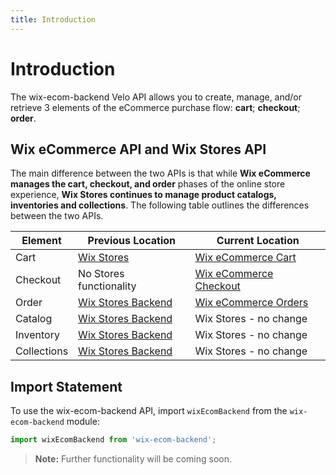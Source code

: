 ```yaml
---
title: Introduction
---
```

# Introduction

The wix-ecom-backend Velo API allows you to create, manage, and/or retrieve 3 elements of the eCommerce purchase flow: **cart**; **checkout**; **order**.

## Wix eCommerce API and Wix Stores API

The main difference between the two APIs is that while **Wix eCommerce manages the cart, checkout, and order** phases of the online store experience, **Wix Stores continues to manage product catalogs, inventories and collections**. The following table outlines the differences between the two APIs.

| Element                                  | Previous Location                                | Current Location            |
| -----------------------------------------|--------------------------------------------------|-----------------------------|
| Cart                                     | [Wix Stores](https://www.wix.com/velo/reference/wix-stores)                                  | [Wix eCommerce Cart](https://www.wix.com/velo/reference/wix-ecom-backend/cart?branch=autodocs-wix-ecom-backend)
| Checkout                                 | No Stores functionality                          | [Wix eCommerce Checkout](https://www.wix.com/velo/reference/wix-ecom-backend/checkout?branch=autodocs-wix-ecom-backend)
| Order                                    | [Wix Stores Backend](https://www.wix.com/velo/reference/wix-stores-backend)                                       | [Wix eCommerce Orders](https://www.wix.com/velo/reference/wix-ecom-backend/orders?branch=autodocs-wix-ecom-backend)
| Catalog                                  | [Wix Stores Backend](https://www.wix.com/velo/reference/wix-stores-backend)                                       | Wix Stores - no change
| Inventory                                | [Wix Stores Backend](https://www.wix.com/velo/reference/wix-stores-backend)                                       | Wix Stores - no change
| Collections                              | [Wix Stores Backend](https://www.wix.com/velo/reference/wix-stores-backend)                                       | Wix Stores - no change


## Import Statement

To use the wix-ecom-backend API, import `wixEcomBackend` from the `wix-ecom-backend` module:

```javascript
import wixEcomBackend from 'wix-ecom-backend';
```

> **Note:** Further functionality will be coming soon.